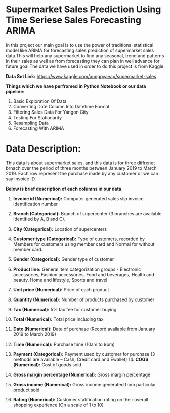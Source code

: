 # Supermarket Sales Prediction Using Time Seriese Sales Forecasting ARIMA

<p>In this project our main goal is to use the power of traditional statistical model like ARIMA for forecasting sales prediction of supermarket sales data.This will help any supermarket to find any seasonal, trend and patterns in their sales as well as from forecasting they can plan in well advance for future goal.The data we have used in order to do this project is from Kaggle.<p>

**Data Set Link:** https://www.kaggle.com/aungpyaeap/supermarket-sales

**Things which we have perfromed in Python Notebook or our data pipeline:**

1. Basic Exploration Of Data
2. Converting Date Column Into Datetime Format
3. Filtering Sales Data For Yangon City
4. Testing For Stationarity
5. Resampling Data
6. Forecasting With ARIMA


# Data Description:

This data is about supermarket sales, and this data is for three diffrenet brnach over the period of three months between January 2019 to March 2019. Each row represent the purchase made by any customer or we can say Invoice ID.

**Below is brief description of each columns in our data.**

1. **Invoice id (Numerical):** Computer generated sales slip invoice identification number
2. **Branch (Categorical):** Branch of supercenter (3 branches are available identified by   A, B and C).
3. **City (Categorical):** Location of supercenters
4. **Customer type (Categorical):** Type of customers, recorded by Members for customers using member card and Normal for without member card.

5. **Gender (Categorical):** Gender type of customer
6. **Product line:** General item categorization groups - Electronic accessories, Fashion accessories, Food and beverages, Health and beauty, Home and lifestyle, Sports and travel
7. **Unit price (Numerical):** Price of each product 
8. **Quantity (Numerical):** Number of products purchased by customer
9. **Tax (Numerical):** 5% tax fee for customer buying
10. **Total (Numerical):** Total price including tax
11. **Date (Numerical):** Date of purchase (Record available from January 2019 to March 2019)
12. **Time (Numerical):** Purchase time (10am to 9pm)
13. **Payment (Categorical):** Payment used by customer for purchase (3 methods are available – Cash, Credit card and Ewallet) 14. **COGS (Numerical):** Cost of goods sold
15. **Gross margin percentage (Numerical):** Gross margin percentage
16. **Gross income (Numerical):** Gross income generated from particular product sold
17. **Rating (Numerical):** Customer statification rating on their overall shopping experience (On a scale of 1 to 10)




